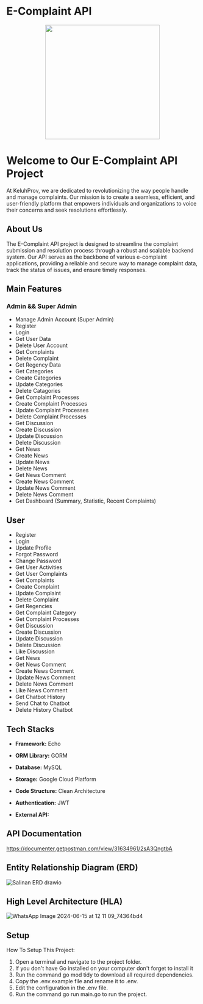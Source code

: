 # E-Complaint API

<p align="center">
  <img src="https://github.com/Capstone-Project-Alterra-Kelompok-8/e-complaint-api/assets/142136573/79e38e24-add3-4b16-ac70-fb410006871d" width="300" />
</p>

 #  Welcome to Our E-Complaint API Project

At KeluhProv, we are dedicated to revolutionizing the way people handle and manage complaints. Our mission is to create a seamless, efficient, and user-friendly platform that empowers individuals and organizations to voice their concerns and seek resolutions effortlessly.

## About Us
The E-Complaint API project is designed to streamline the complaint submission and resolution process through a robust and scalable backend system. Our API serves as the backbone of various e-complaint applications, providing a reliable and secure way to manage complaint data, track the status of issues, and ensure timely responses.

## Main Features

### Admin && Super Admin
- Manage Admin Account (Super Admin)
- Register 
- Login
- Get User Data
- Delete User Account
- Get Complaints
- Delete Complaint
- Get Regency Data
- Get Categories
- Create Categories
- Update Categories
- Delete Catagories
- Get Complaint Processes
- Create Complaint Processes
- Update Complaint Processes
- Delete Complaint Processes
- Get Discussion
- Create Discussion
- Update Discussion
- Delete Discussion
- Get News
- Create News
- Update News
- Delete News
- Get News Comment
- Create News Comment
- Update News Comment
- Delete News Comment
- Get Dashboard (Summary, Statistic, Recent Complaints)

## User
- Register
- Login
- Update Profile
- Forgot Password
- Change Password
- Get User Activities
- Get User Complaints
- Get Complaints
- Create Complaint
- Update Complaint
- Delete Complaint
- Get Regencies
- Get Complaint Category
- Get Complaint Processes
- Get Discussion
- Create Discussion
- Update Discussion
- Delete Discussion
- Like Discussion
- Get News
- Get News Comment
- Create News Comment
- Update News Comment
- Delete News Comment
- Like News Comment
- Get Chatbot History
- Send Chat to Chatbot
- Delete History Chatbot

## Tech Stacks
- **Framework:** Echo

- **ORM Library:** GORM

- **Database:** MySQL

- **Storage:** Google Cloud Platform

- **Code Structure:** Clean Architecture

- **Authentication:** JWT

- **External API:**

## API Documentation
https://documenter.getpostman.com/view/31634961/2sA3QngtbA

## Entity Relationship Diagram (ERD)
![Salinan ERD drawio](https://github.com/Capstone-Project-Alterra-Kelompok-8/e-complaint-api/assets/142136573/7ef3c53f-2d7d-4591-8f76-8bb86e2331a2)


## High Level Architecture (HLA)
![WhatsApp Image 2024-06-15 at 12 11 09_74364bd4](https://github.com/Capstone-Project-Alterra-Kelompok-8/e-complaint-api/assets/142136573/b3090052-2cee-415a-97d4-1db4b8c2cbb4)

## Setup
How To Setup This Project:
1. Open a terminal and navigate to the project folder.
2. If you don't have Go installed on your computer don't forget to install it
3. Run the command go mod tidy to download all required dependencies.
4. Copy the .env.example file and rename it to .env.
5. Edit the configuration in the .env file.
6. Run the command go run main.go to run the project.


